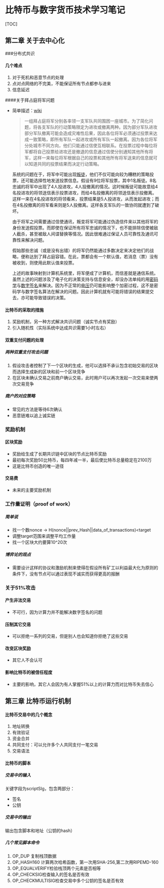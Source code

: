 # 比特币与数字货币技术学习笔记

[TOC]

## 第二章 关于去中心化

###分布式共识

#### 几个难点

1. 对于死机和恶意节点的处理
2. 点对点网络的不完美，不能保证所有节点都参与进来
3. 信息延迟

####关于拜占庭将军问题

* 简单描述：[wiki](https://zh.wikipedia.org/wiki/%E6%8B%9C%E5%8D%A0%E5%BA%AD%E5%B0%86%E5%86%9B%E9%97%AE%E9%A2%98)

  > 一组拜占庭将军分别各率领一支军队共同围困一座城市。为了简化问题，将各支军队的行动策略限定为进攻或撤离两种。因为部分军队进攻部分军队撤离可能会造成灾难性后果，因此各位将军必须通过投票来达成一致策略，即所有军队一起进攻或所有军队一起撤离。因为各位将军分处城市不同方向，他们只能通过信使互相联系。在投票过程中每位将军都将自己投票给进攻还是撤退的信息通过信使分别通知其他所有将军，这样一来每位将军根据自己的投票和其他所有将军送来的信息就可以知道共同的投票结果而决定行动策略。

  系统的问题在于，将军中可能出现[叛徒](https://zh.wikipedia.org/wiki/%E5%8F%9B%E5%BE%92)，他们不仅可能向较为糟糕的策略投票，还可能选择性地发送投票信息。假设有9位将军投票，其中1名叛徒。8名忠诚的将军中出现了4人投进攻，4人投撤离的情况。这时候叛徒可能故意给4名投进攻的将领送信表示投票进攻，而给4名投撤离的将领送信表示投撤离。这样一来在4名投进攻的将领看来，投票结果是5人投进攻，从而发起进攻；而在4名投撤离的将军看来则是5人投撤离。这样各支军队的一致协同就遭到了破坏。

  由于将军之间需要通过信使通讯，叛变将军可能通过伪造信件来以其他将军的身份发送假投票。而即使在保证所有将军忠诚的情况下，也不能排除信使被敌人截杀，甚至被敌人间谍替换等情况。因此很难通过保证人员可靠性及通讯可靠性来解决问题。

  假始那些忠诚（或是没有出错）的将军仍然能通过多数决定来决定他们的战略，便称达到了拜占庭容错。在此，票都会有一个默认值，若消息（票）没有被收到，则使用此默认值来投票。

  上述的故事映射到计算机系统里，将军便成了计算机，而信差就是通信系统。虽然上述的问题涉及了电子化的决策支持与信息安全，却没办法单纯的用[密码学](https://zh.wikipedia.org/wiki/%E5%AF%86%E7%A2%BC%E5%AD%B8)与[数字签名](https://zh.wikipedia.org/wiki/%E6%95%B8%E4%BD%8D%E7%B0%BD%E7%AB%A0)来解决。因为不正常的[电压](https://zh.wikipedia.org/wiki/%E9%9B%BB%E5%A3%93)仍可能影响整个加密过程，这不是密码学与数字签名算法在解决的问题。因此计算机就有可能将错误的结果提交去，亦可能导致错误的决策。

#### 比特币的采取的措施

1. 奖励机制，另一种方式解决共识问题（诚实节点有奖励）
2. 引入随机性（实际系统中达成共识需要1小时左右）

#### 双重支付问题的处理

##### 两种双重支付攻击问题

1. 假设攻击者控制了下一个区块的生成，他可以选择不承认包含初始交易的区块而选择生成新的区块和前一个区块竞争
2. 在区块未确认交易之前商户确认交易，此时用户可以再次发起一次交易来使两次交易竞争

##### 商户的对应策略

* 常见的方法是等待6次确认
* 恶意链难以追上诚实链

### 奖励机制

#### 区块奖励

* 奖励给生成了长期共识链中区块的节点比特币奖励
* 最初每次奖励50比特币，每四年减一半，最后使比特币总量稳定在2100万
* 这是比特币创造的唯一途径

#### 交易费

* 未来的主要奖励机制

### 工作量证明（proof of work）

##### 简单说

* 找一个数nonce -> H(nonce||prev_Hash||data_of_transactions)<target
* 调整target范围来调整平均工作量
* 找一个区块大约要算10^20次

##### 博弈论的观点

* 需要设计这样的协议和激励机制来使得在假设所有矿工以利益最大化为原则的条件下，没有节点可以通过表现不诚实而获得更高的报酬

### 关于51%攻击

#### 产生非法交易

* 不可行，因为计算力并不能解决数字签名的问题

#### 压制其它交易

* 可以拒绝一系列的交易，但是别人也会知道你拒绝了这些交易

#### 改变区块奖励

* 其它人不会认可

#### 影响比特币的被信任程度

* 主要的影响，其它人会因为有人掌握51%以上的计算力而对比特币失去信心

## 第三章 比特币运行机制

#### 比特币交易中的几个概念

1. 地址转换
2. 有效验证
3. 资金合并
4. 共同支付：可以允许多个人共同支付一笔交易
5. 交易语法

#### 比特币的脚本

##### 交易中的输入

关键字段为scriptSIg，包含两部分：

* 签名
* 公钥

##### 交易中的输出

输出包含脚本和地址（公钥的hash）

##### 几个常见脚本命令

1. OP_DUP 复制栈顶数据
2. OP_HASH160 计算两次哈希函数，第一次用SHA-256,第二次用RIPEMD-160
3. OP_EQUALVERIFY检验栈顶两个元素是否相等
4. OP_CHECKSIG检查输入的签名是否有效
5. OP_CHECKMULTISIG检查交易中多个公钥的签名是否有效







